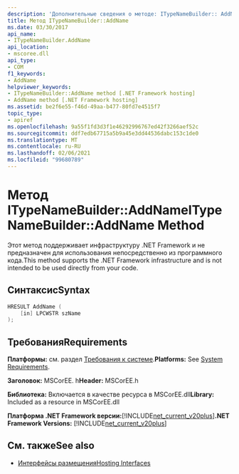 ```yaml
---
description: 'Дополнительные сведения о методе: ITypeNameBuilder:: AddName'
title: Метод ITypeNameBuilder::AddName
ms.date: 03/30/2017
api_name:
- ITypeNameBuilder.AddName
api_location:
- mscoree.dll
api_type:
- COM
f1_keywords:
- AddName
helpviewer_keywords:
- ITypeNameBuilder::AddName method [.NET Framework hosting]
- AddName method [.NET Framework hosting]
ms.assetid: be2f6e55-f46d-49aa-b477-80fd7e4515f7
topic_type:
- apiref
ms.openlocfilehash: 9a55f1fd3d3f1e46292996767ed42f3266aef52c
ms.sourcegitcommit: ddf7edb67715a5b9a45e3dd44536dabc153c1de0
ms.translationtype: MT
ms.contentlocale: ru-RU
ms.lasthandoff: 02/06/2021
ms.locfileid: "99680789"
---
```

# <a name="itypenamebuilderaddname-method"></a><span data-ttu-id="012f6-103">Метод ITypeNameBuilder::AddName</span><span class="sxs-lookup"><span data-stu-id="012f6-103">ITypeNameBuilder::AddName Method</span></span>

<span data-ttu-id="012f6-104">Этот метод поддерживает инфраструктуру .NET Framework и не предназначен для использования непосредственно из программного кода.</span><span class="sxs-lookup"><span data-stu-id="012f6-104">This method supports the .NET Framework infrastructure and is not intended to be used directly from your code.</span></span>  
  
## <a name="syntax"></a><span data-ttu-id="012f6-105">Синтаксис</span><span class="sxs-lookup"><span data-stu-id="012f6-105">Syntax</span></span>  
  
```cpp  
HRESULT AddName (  
    [in] LPCWSTR szName  
);  
```  
  
## <a name="requirements"></a><span data-ttu-id="012f6-106">Требования</span><span class="sxs-lookup"><span data-stu-id="012f6-106">Requirements</span></span>  

 <span data-ttu-id="012f6-107">**Платформы:** см. раздел [Требования к системе](../../get-started/system-requirements.md).</span><span class="sxs-lookup"><span data-stu-id="012f6-107">**Platforms:** See [System Requirements](../../get-started/system-requirements.md).</span></span>  
  
 <span data-ttu-id="012f6-108">**Заголовок:** MSCorEE. h</span><span class="sxs-lookup"><span data-stu-id="012f6-108">**Header:** MSCorEE.h</span></span>  
  
 <span data-ttu-id="012f6-109">**Библиотека:** Включается в качестве ресурса в MSCorEE.dll</span><span class="sxs-lookup"><span data-stu-id="012f6-109">**Library:** Included as a resource in MSCorEE.dll</span></span>  
  
 <span data-ttu-id="012f6-110">**Платформа .NET Framework версии:**[!INCLUDE[net_current_v20plus](../../../../includes/net-current-v20plus-md.md)]</span><span class="sxs-lookup"><span data-stu-id="012f6-110">**.NET Framework Versions:** [!INCLUDE[net_current_v20plus](../../../../includes/net-current-v20plus-md.md)]</span></span>  
  
## <a name="see-also"></a><span data-ttu-id="012f6-111">См. также</span><span class="sxs-lookup"><span data-stu-id="012f6-111">See also</span></span>

- [<span data-ttu-id="012f6-112">Интерфейсы размещения</span><span class="sxs-lookup"><span data-stu-id="012f6-112">Hosting Interfaces</span></span>](hosting-interfaces.md)
